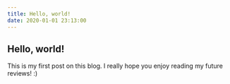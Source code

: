 ```yaml
---
title: Hello, world!
date: 2020-01-01 23:13:00
---
```

## Hello, world!

This is my first post on this blog. I really hope you enjoy reading my future reviews! :)
